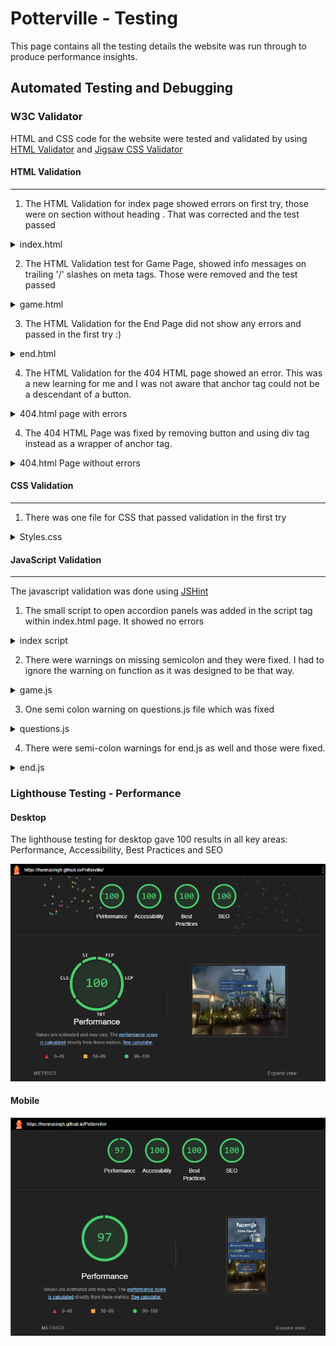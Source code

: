 # Potterville - Testing

This page contains all the testing details the website was run through to produce performance insights.

## Automated Testing and Debugging

### W3C Validator

HTML and CSS code for the website were tested and validated by using [HTML Validator](https://validator.w3.org/#validate_by_input) and [Jigsaw CSS Validator](https://jigsaw.w3.org/css-validator/)


#### HTML Validation
<hr>

1. The HTML Validation for index page showed errors on first try, those were on section without heading . That was corrected and the test passed

<details>
    <summary>index.html</summary>

![HTML Validation for Index Page](assets/readMeFiles/indexHtmlValidate.png)
</details>


2. The HTML Validation test for Game Page, showed info messages on trailing '/' slashes on meta tags. Those were removed and the test passed
<details>
    <summary>game.html</summary>

![HTML Validation for Game Page](assets/readMeFiles/gameHtmlValidate.png)
</details>


3. The HTML Validation for the End Page did not show any errors and passed in the first try :) 
<details>
    <summary>end.html</summary>

![HTML Validation for end Page](assets/readMeFiles/endHtmlValidate.png)
</details>


4. The HTML Validation for the 404 HTML page showed an error. This was a new learning for me and I was not aware that anchor tag could not be a descendant of a button.

<details>
    <summary>404.html page with errors</summary>

![404 HTML Page with errors](assets/readMeFiles/page404HtmlValidateErrors.png)    
</details>


4. The 404 HTML Page was fixed by removing button and using div tag instead as a wrapper of anchor tag.

<details>
    <summary>404.html Page without errors</summary>

![404 HTML Page without errors](assets/readMeFiles/page404HtmlValidate.png)
</details>


#### CSS Validation
<hr>

1. There was one file for CSS that passed validation in the first try

<details>
    <summary>Styles.css</summary>

![CSS Validation for Stylesheet](assets/readMeFiles/stylesCssValidate.png)
</details>


#### JavaScript Validation
<hr>

The javascript validation was done using [JSHint](https://jshint.com/)

1. The small script to open accordion panels was added in the script tag within index.html page. It showed no errors

<details>
    <summary>index script</summary>

![JS Validation for index.html script tag](assets/readMeFiles/indexJSValidate.png)
</details>

2. There were warnings on missing semicolon and they were fixed. I had to ignore the warning on function as it was designed to be that way.

<details>
<summary>game.js</summary>

![JS Validation for game.js file](assets/readMeFiles/gameJSValidate.png)
</details>

3. One semi colon warning on questions.js file which was fixed

<details>
    <summary>questions.js</summary>
    
![JS Validation for questions.js file](assets/readMeFiles/quesJSValidate.png)
</details>

4. There were semi-colon warnings for end.js as well and those were fixed.

<details>
    <summary>end.js</summary>

![JS Validation for end.js file](assets/readMeFiles/endJSValidate.png)
</details>


### Lighthouse Testing - Performance

#### Desktop

The lighthouse testing for desktop gave 100 results in all key areas: Performance, Accessibility, Best Practices and SEO

![Lighthouse - Desktop](assets/readMeFiles/lighthouseDesktop.png)

#### Mobile

![Lighthouse - Mobile](assets/readMeFiles/lighthouseMobile.png)




